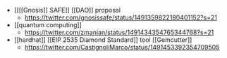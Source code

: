 - [[[[Gnosis]] SAFE]] [[DAO]] proposal
    - https://twitter.com/gnosissafe/status/1491359822180401152?s=21
- [[quantum computing]]
    - https://twitter.com/zmanian/status/1491434354765344768?s=21
- [[hardhat]] [[EIP 2535 Diamond Standard]] tool [[Gemcutter]]
    - https://twitter.com/CastignoliMarco/status/1491453392354709505
